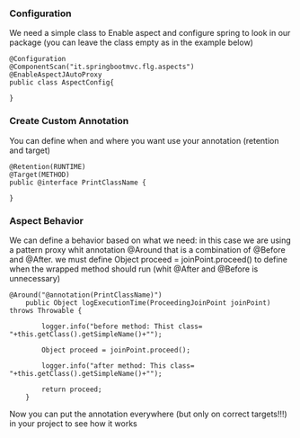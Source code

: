 ###  Configuration

We need a simple class to Enable aspect and configure spring to look in our package (you can leave the class empty as in the example below)
```
@Configuration
@ComponentScan("it.springbootmvc.flg.aspects")
@EnableAspectJAutoProxy
public class AspectConfig{
	
}

```

###  Create Custom Annotation

You can define when and where you want use your annotation (retention and target)

```
@Retention(RUNTIME)
@Target(METHOD)
public @interface PrintClassName {

}

```

###  Aspect Behavior

We can define a behavior based on what we need: in this case we are using a pattern proxy whit annotation @Around that is a combination
of @Before and @After. 
we must define Object proceed = joinPoint.proceed() to define when the wrapped method should run (whit @After and @Before is unnecessary)

```
@Around("@annotation(PrintClassName)")
	public Object logExecutionTime(ProceedingJoinPoint joinPoint) throws Throwable {
		
	    logger.info("before method: Thist class= "+this.getClass().getSimpleName()+"");
	    
	    Object proceed = joinPoint.proceed();
	 
	    logger.info("after method: This class= "+this.getClass().getSimpleName()+"");
	    
	    return proceed;
	}
```

Now you can put the annotation everywhere (but only on correct targets!!!) in your project to see how it works
